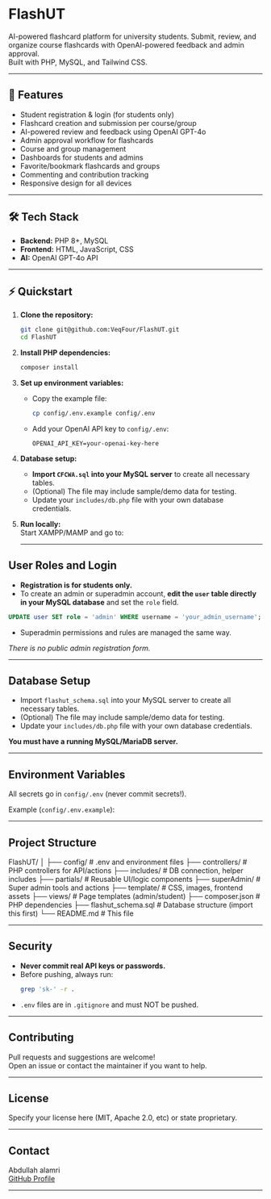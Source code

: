# FlashUT

AI-powered flashcard platform for university students. Submit, review, and organize course flashcards with OpenAI-powered feedback and admin approval.  
Built with PHP, MySQL, and Tailwind CSS.

---

## 🚀 Features

- Student registration & login (for students only)
- Flashcard creation and submission per course/group
- AI-powered review and feedback using OpenAI GPT-4o
- Admin approval workflow for flashcards
- Course and group management
- Dashboards for students and admins
- Favorite/bookmark flashcards and groups
- Commenting and contribution tracking
- Responsive design for all devices

---

## 🛠️ Tech Stack

- **Backend:** PHP 8+, MySQL
- **Frontend:** HTML, JavaScript, CSS
- **AI:** OpenAI GPT-4o API

---

## ⚡ Quickstart

1. **Clone the repository:**
    ```bash
    git clone git@github.com:VeqFour/FlashUT.git
    cd FlashUT
    ```

2. **Install PHP dependencies:**
    ```bash
    composer install
    ```

3. **Set up environment variables:**
    - Copy the example file:
      ```bash
      cp config/.env.example config/.env
      ```
    - Add your OpenAI API key to `config/.env`:
      ```
      OPENAI_API_KEY=your-openai-key-here
      ```

4. **Database setup:**  
    - **Import `CFCWA.sql` into your MySQL server** to create all necessary tables.  
    - (Optional) The file may include sample/demo data for testing.
    - Update your `includes/db.php` file with your own database credentials.

5. **Run locally:**  
   Start XAMPP/MAMP and go to:



   ---

## User Roles and Login

- **Registration is for students only.**
- To create an admin or superadmin account, **edit the `user` table directly in your MySQL database** and set the `role` field.
 ```sql
 UPDATE user SET role = 'admin' WHERE username = 'your_admin_username';
 ```
- Superadmin permissions and rules are managed the same way.

*There is no public admin registration form.*

---

## Database Setup

- Import `flashut_schema.sql` into your MySQL server to create all necessary tables.
- (Optional) The file may include sample/demo data for testing.
- Update your `includes/db.php` file with your own database credentials.

**You must have a running MySQL/MariaDB server.**

---

## Environment Variables

All secrets go in `config/.env` (never commit secrets!).

Example (`config/.env.example`):



---

## Project Structure

FlashUT/
│
├── config/             # .env and environment files
├── controllers/        # PHP controllers for API/actions
├── includes/           # DB connection, helper includes
├── partials/           # Reusable UI/logic components
├── superAdmin/         # Super admin tools and actions
├── template/           # CSS, images, frontend assets
├── views/              # Page templates (admin/student)
├── composer.json       # PHP dependencies
├── flashut_schema.sql  # Database structure (import this first)
└── README.md           # This file




---

## Security

- **Never commit real API keys or passwords.**
- Before pushing, always run:  
    ```bash
    grep 'sk-' -r .
    ```
- `.env` files are in `.gitignore` and must NOT be pushed.

---

## Contributing

Pull requests and suggestions are welcome!  
Open an issue or contact the maintainer if you want to help.

---

## License

Specify your license here (MIT, Apache 2.0, etc) or state proprietary.

---

## Contact

Abdullah alamri  
[GitHub Profile](https://github.com/VeqFour)

---